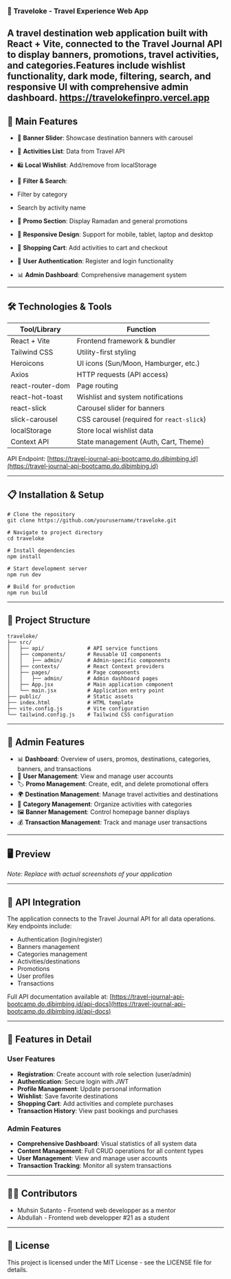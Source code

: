 ### 🧳 Traveloke - Travel Experience Web App

A travel destination web application built with **React + Vite**, connected to the **Travel Journal API** to display **banners, promotions, travel activities, and categories**.Features include wishlist functionality, dark mode, filtering, search, and responsive UI with comprehensive admin dashboard.
https://travelokefinpro.vercel.app
---

## 🚀 Main Features

- 🌄 **Banner Slider**: Showcase destination banners with carousel
- 🧭 **Activities List**: Data from Travel API
- 🛍️ **Local Wishlist**: Add/remove from localStorage
- 🧩 **Filter & Search**:

- Filter by category
- Search by activity name



- 🎁 **Promo Section**: Display Ramadan and general promotions
- 🧱 **Responsive Design**: Support for mobile, tablet, laptop and desktop
- 🛒 **Shopping Cart**: Add activities to cart and checkout
- 👤 **User Authentication**: Register and login functionality
- 📊 **Admin Dashboard**: Comprehensive management system


---

## 🛠️ Technologies & Tools

| Tool/Library | Function
|-----|-----
| React + Vite | Frontend framework & bundler
| Tailwind CSS | Utility-first styling
| Heroicons | UI icons (Sun/Moon, Hamburger, etc.)
| Axios | HTTP requests (API access)
| react-router-dom | Page routing
| react-hot-toast | Wishlist and system notifications
| react-slick | Carousel slider for banners
| slick-carousel | CSS carousel (required for `react-slick`)
| localStorage | Store local wishlist data
| Context API | State management (Auth, Cart, Theme)


API Endpoint: [https://travel-journal-api-bootcamp.do.dibimbing.id](https://travel-journal-api-bootcamp.do.dibimbing.id)

---

## 📋 Installation & Setup

```shellscript
# Clone the repository
git clone https://github.com/yourusername/traveloke.git

# Navigate to project directory
cd traveloke

# Install dependencies
npm install

# Start development server
npm run dev

# Build for production
npm run build
```

---

## 📁 Project Structure

```plaintext
traveloke/
├── src/
│   ├── api/              # API service functions
│   ├── components/       # Reusable UI components
│   │   ├── admin/        # Admin-specific components
│   ├── contexts/         # React Context providers
│   ├── pages/            # Page components
│   │   ├── admin/        # Admin dashboard pages
│   ├── App.jsx           # Main application component
│   └── main.jsx          # Application entry point
├── public/               # Static assets
├── index.html            # HTML template
├── vite.config.js        # Vite configuration
└── tailwind.config.js    # Tailwind CSS configuration
```

---

## 👑 Admin Features

- 📊 **Dashboard**: Overview of users, promos, destinations, categories, banners, and transactions
- 👥 **User Management**: View and manage user accounts
- 🏷️ **Promo Management**: Create, edit, and delete promotional offers
- 🌍 **Destination Management**: Manage travel activities and destinations
- 📂 **Category Management**: Organize activities with categories
- 🖼️ **Banner Management**: Control homepage banner displays
- 💰 **Transaction Management**: Track and manage user transactions


---

## 🖥️ Preview

*Note: Replace with actual screenshots of your application*

---

## 🔑 API Integration

The application connects to the Travel Journal API for all data operations. Key endpoints include:

- Authentication (login/register)
- Banners management
- Categories management
- Activities/destinations
- Promotions
- User profiles
- Transactions


Full API documentation available at: [https://travel-journal-api-bootcamp.do.dibimbing.id/api-docs](https://travel-journal-api-bootcamp.do.dibimbing.id/api-docs)

---

## 🌟 Features in Detail

### User Features

- **Registration**: Create account with role selection (user/admin)
- **Authentication**: Secure login with JWT
- **Profile Management**: Update personal information
- **Wishlist**: Save favorite destinations
- **Shopping Cart**: Add activities and complete purchases
- **Transaction History**: View past bookings and purchases


### Admin Features

- **Comprehensive Dashboard**: Visual statistics of all system data
- **Content Management**: Full CRUD operations for all content types
- **User Management**: View and manage user accounts
- **Transaction Tracking**: Monitor all system transactions


---

## 👨‍💻 Contributors

- Muhsin Sutanto - Frontend web developper as a mentor
- Abdullah - Frontend web developper #21 as a student


---

## 📄 License

This project is licensed under the MIT License - see the LICENSE file for details.
